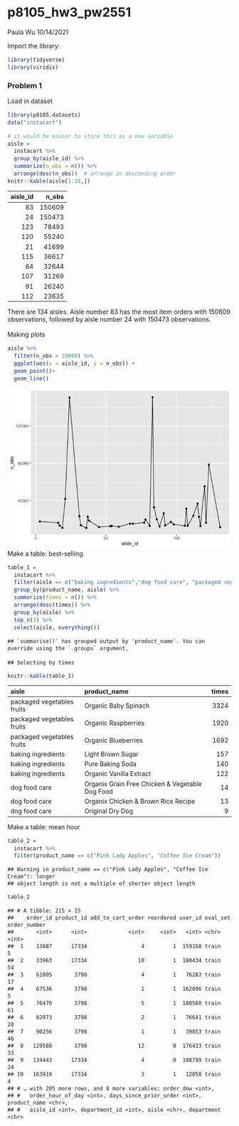 p8105_hw3_pw2551
================
Paula Wu
10/14/2021

Import the library:

``` r
library(tidyverse)
library(viridis)
```

### Problem 1

Load in dataset

``` r
library(p8105.datasets)
data("instacart")
```

``` r
# it would be easier to store this as a new variable
aisle = 
  instacart %>% 
  group_by(aisle_id) %>% 
  summarize(n_obs = n()) %>% 
  arrange(desc(n_obs))  # arrange in descending order
knitr::kable(aisle[1:10,])
```

| aisle_id |  n_obs |
|---------:|-------:|
|       83 | 150609 |
|       24 | 150473 |
|      123 |  78493 |
|      120 |  55240 |
|       21 |  41699 |
|      115 |  36617 |
|       84 |  32644 |
|      107 |  31269 |
|       91 |  26240 |
|      112 |  23635 |

There are 134 aisles. Aisle number 83 has the most item orders with
150609 observations, followed by aisle number 24 with 150473
observations. <br> <br> Making plots

``` r
aisle %>% 
  filter(n_obs > 10000) %>% 
  ggplot(aes(x = aisle_id, y = n_obs)) +
  geom_point()+
  geom_line()
```

![](p8105_hw3_pw2551_files/figure-gfm/unnamed-chunk-4-1.png)<!-- -->
Make a table: best-selling

``` r
table_1 = 
  instacart %>% 
  filter(aisle == c("baking ingredients","dog food care", "packaged vegetables fruits")) %>% 
  group_by(product_name, aisle) %>% 
  summarize(times = n()) %>% 
  arrange(desc(times)) %>% 
  group_by(aisle) %>% 
  top_n(3) %>% 
  select(aisle, everything())
```

    ## `summarise()` has grouped output by 'product_name'. You can override using the `.groups` argument.

    ## Selecting by times

``` r
knitr::kable(table_1)
```

| aisle                      | product_name                                    | times |
|:---------------------------|:------------------------------------------------|------:|
| packaged vegetables fruits | Organic Baby Spinach                            |  3324 |
| packaged vegetables fruits | Organic Raspberries                             |  1920 |
| packaged vegetables fruits | Organic Blueberries                             |  1692 |
| baking ingredients         | Light Brown Sugar                               |   157 |
| baking ingredients         | Pure Baking Soda                                |   140 |
| baking ingredients         | Organic Vanilla Extract                         |   122 |
| dog food care              | Organix Grain Free Chicken & Vegetable Dog Food |    14 |
| dog food care              | Organix Chicken & Brown Rice Recipe             |    13 |
| dog food care              | Original Dry Dog                                |     9 |

Make a table: mean hour

``` r
table_2 = 
  instacart %>% 
  filter(product_name == c("Pink Lady Apples", "Coffee Ice Cream"))
```

    ## Warning in product_name == c("Pink Lady Apples", "Coffee Ice Cream"): longer
    ## object length is not a multiple of shorter object length

``` r
table_2
```

    ## # A tibble: 215 × 15
    ##    order_id product_id add_to_cart_order reordered user_id eval_set order_number
    ##       <int>      <int>             <int>     <int>   <int> <chr>           <int>
    ##  1    13887      17334                 4         1  159168 train               5
    ##  2    33963      17334                10         1  180434 train              54
    ##  3    61005       3798                 4         1   76283 train              17
    ##  4    67536       3798                 1         1  162096 train               5
    ##  5    76470       3798                 5         1  180560 train              61
    ##  6    82073       3798                 2         1   76641 train              20
    ##  7    90256       3798                 1         1   39853 train              46
    ##  8   129588       3798                12         0  176433 train              33
    ##  9   134443      17334                 4         0  108799 train              24
    ## 10   163919      17334                 3         1   12058 train               4
    ## # … with 205 more rows, and 8 more variables: order_dow <int>,
    ## #   order_hour_of_day <int>, days_since_prior_order <int>, product_name <chr>,
    ## #   aisle_id <int>, department_id <int>, aisle <chr>, department <chr>
